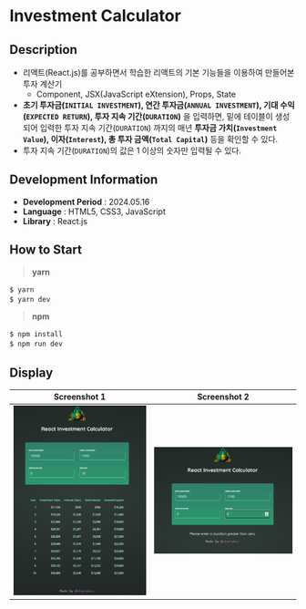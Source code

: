 # Investment Calculator

## Description

- 리액트(React.js)를 공부하면서 학습한 리액트의 기본 기능들을 이용하여 만들어본 투자 계산기
  - Component, JSX(JavaScript eXtension), Props, State
- **초기 투자금(`INITIAL INVESTMENT`), 연간 투자금(`ANNUAL INVESTMENT`), 기대 수익(`EXPECTED RETURN`), 투자 지속 기간(`DURATION`)** 을 입력하면, 밑에 테이블이 생성되어 입력한 투자 지속 기간(`DURATION`) 까지의 매년 **투자금 가치(`Investment Value`), 이자(`Interest`), 총 투자 금액(`Total Capital`)** 등을 확인할 수 있다.
- 투자 지속 기간(`DURATION`)의 값은 1 이상의 숫자만 입력될 수 있다.

## Development Information

- **Development Period** : 2024.05.16
- **Language** : HTML5, CSS3, JavaScript
- **Library** : React.js

## How to Start

> **yarn**

```bash
$ yarn
$ yarn dev
```

> **npm**

```bash
$ npm install
$ npm run dev
```

## Display

|              Screenshot 1              |              Screenshot 2              |
| :------------------------------------: | :------------------------------------: |
| ![Web Page Screenshot 1](picture1.png) | ![Web Page Screenshot 2](picture2.png) |

